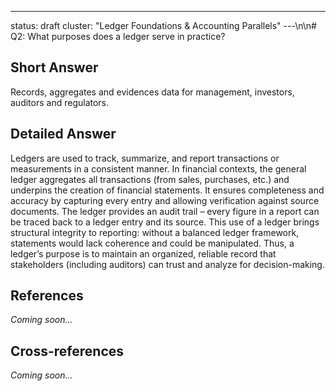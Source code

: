 ---
status: draft
cluster: "Ledger Foundations & Accounting Parallels"
---\n\n# Q2: What purposes does a ledger serve in practice?

## Short Answer

Records, aggregates and evidences data for management, investors, auditors and regulators.

## Detailed Answer

Ledgers are used to track, summarize, and report transactions or measurements in a consistent manner. In financial contexts, the general ledger aggregates all transactions (from sales, purchases, etc.) and underpins the creation of financial statements. It ensures completeness and accuracy by capturing every entry and allowing verification against source documents. The ledger provides an audit trail – every figure in a report can be traced back to a ledger entry and its source. This use of a ledger brings structural integrity to reporting: without a balanced ledger framework, statements would lack coherence and could be manipulated. Thus, a ledger’s purpose is to maintain an organized, reliable record that stakeholders (including auditors) can trust and analyze for decision-making.

## References

*Coming soon...*

## Cross-references

*Coming soon...*
